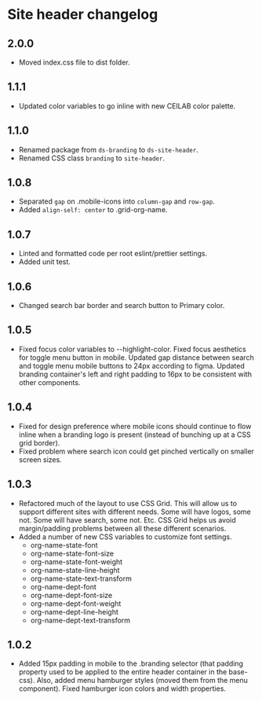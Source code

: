 # Site header changelog

## 2.0.0
* Moved index.css file to dist folder.

## 1.1.1
* Updated color variables to go inline with new CEILAB color palette.

## 1.1.0
* Renamed package from `ds-branding` to `ds-site-header`.
* Renamed CSS class `branding` to `site-header`.

## 1.0.8
* Separated `gap` on .mobile-icons into `column-gap` and `row-gap`.
* Added `align-self: center` to .grid-org-name.

## 1.0.7
* Linted and formatted code per root eslint/prettier settings.
* Added unit test.

## 1.0.6
* Changed search bar border and search button to Primary color.

## 1.0.5
* Fixed focus color variables to --highlight-color. Fixed focus aesthetics for toggle menu button in mobile. Updated gap distance between search and toggle menu mobile buttons to 24px according to figma. Updated branding container's left and right padding to 16px to be consistent with other components.

## 1.0.4
* Fixed for design preference where mobile icons should continue to flow inline when a branding logo is present (instead of bunching up at a CSS grid border).
* Fixed problem where search icon could get pinched vertically on smaller screen sizes.

## 1.0.3
* Refactored much of the layout to use CSS Grid. This will allow us to support different sites with different needs. Some will have logos, some not. Some will have search, some not. Etc. CSS Grid helps us avoid margin/padding problems between all these different scenarios.
* Added a number of new CSS variables to customize font settings.
    * org-name-state-font
    * org-name-state-font-size
    * org-name-state-font-weight
    * org-name-state-line-height
    * org-name-state-text-transform
    * org-name-dept-font
    * org-name-dept-font-size
    * org-name-dept-font-weight
    * org-name-dept-line-height
    * org-name-dept-text-transform

## 1.0.2
* Added 15px padding in mobile to the .branding selector (that padding property used to be applied to the entire header container in the base-css). Also, added menu hamburger styles (moved them from the menu component). Fixed hamburger icon colors and width properties.
